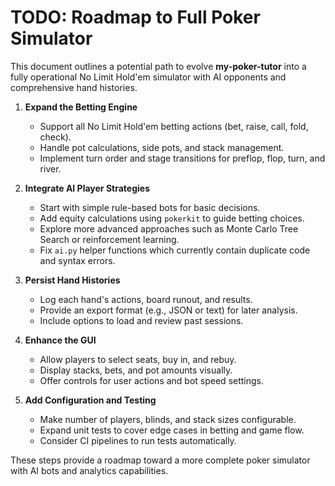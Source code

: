 # TODO: Roadmap to Full Poker Simulator

This document outlines a potential path to evolve **my-poker-tutor** into a fully operational No Limit Hold'em simulator with AI opponents and comprehensive hand histories.

1. **Expand the Betting Engine**
   - Support all No Limit Hold'em betting actions (bet, raise, call, fold, check).
   - Handle pot calculations, side pots, and stack management.
   - Implement turn order and stage transitions for preflop, flop, turn, and river.

2. **Integrate AI Player Strategies**
   - Start with simple rule-based bots for basic decisions.
   - Add equity calculations using `pokerkit` to guide betting choices.
   - Explore more advanced approaches such as Monte Carlo Tree Search or reinforcement learning.
   - Fix `ai.py` helper functions which currently contain duplicate code and syntax errors.

3. **Persist Hand Histories**
   - Log each hand's actions, board runout, and results.
   - Provide an export format (e.g., JSON or text) for later analysis.
   - Include options to load and review past sessions.

4. **Enhance the GUI**
   - Allow players to select seats, buy in, and rebuy.
   - Display stacks, bets, and pot amounts visually.
   - Offer controls for user actions and bot speed settings.

5. **Add Configuration and Testing**
   - Make number of players, blinds, and stack sizes configurable.
   - Expand unit tests to cover edge cases in betting and game flow.
   - Consider CI pipelines to run tests automatically.

These steps provide a roadmap toward a more complete poker simulator with AI bots and analytics capabilities.


